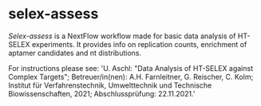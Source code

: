 # selex-assess
*Selex-assess* is a NextFlow workflow made for basic data analysis of HT-SELEX experiments.
It provides info on replication counts, enrichment of aptamer candidates and nt distributions.

For instructions please see: 'U. Aschl: "Data Analysis of HT-SELEX against Complex Targets"; Betreuer/in(nen): A.H. Farnleitner, G. Reischer, C. Kolm; Institut für Verfahrenstechnik, Umwelttechnik und Technische Biowissenschaften, 2021; Abschlussprüfung: 22.11.2021.'
